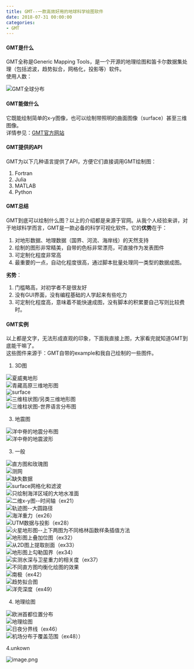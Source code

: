 ```yaml
---
title: GMT--一款高效好用的地球科学绘图软件
date: 2018-07-31 00:00:00
categories:
- GMT
---
```

#### GMT是什么
GMT全称是Generic Mapping Tools，是一个开源的地理绘图和笛卡尔数据集处理（包括滤波，趋势拟合，网格化，投影等）软件。  
使用人数：  

![GMT全球分布](http://upload-images.jianshu.io/upload_images/7955445-ffd77148883b9549.png?imageMogr2/auto-orient/strip%7CimageView2/2/w/440 )     

#### GMT能做什么
它既能绘制简单的x-y图像，也可以绘制带照明的曲面图像（surface）甚至三维图像。  
详情参见：[GMT官方网站](http://gmt.soest.hawaii.edu/projects/gmt )   

#### GMT提供的API
GMT为以下几种语言提供了API，方便它们直接调用GMT绘制图：
1. Fortran
2. Julia
3. MATLAB
4. Python


#### GMT总结
GMT到底可以绘制什么图？以上的介绍都是来源于官网。从我个人经验来讲，对于地球科学而言，GMT是一款必备的科学可视化软件。它的**优势**在于：
1. 对地形数据、地理数据（国界、河流、海岸线）的天然支持
2. 绘制的图形非常精美，自带的色标非常漂亮，可直接作为发表图件
3. 可定制化程度非常高
4. 最重要的一点，自动化程度很高，通过脚本批量处理同一类型的数据成图。


**劣势**：
1. 门槛略高，对初学者不是很友好
2. 没有GUI界面，没有编程基础的人学起来有些吃力
3. 可定制化程度高，意味着不能快速成图，没有脚本的积累要自己写则比较费时。

#### GMT实例
以上都是文字，无法形成直观的印象，下面我直接上图，大家看完就知道GMT到底能干嘛了。  
这些图件来源于：GMT自带的example和我自己绘制的一些图件。
1. 3D图

![夏威夷地形](https://upload-images.jianshu.io/upload_images/7955445-5feb434a550d41f9.png?imageMogr2/auto-orient/strip%7CimageView2/2/w/440 )       
![青藏高原三维地形图](https://upload-images.jianshu.io/upload_images/7955445-4ed557e18350f97f.jpg?imageMogr2/auto-orient/strip%7CimageView2/2/w/440 )     
![surface](https://upload-images.jianshu.io/upload_images/7955445-a85cf23b88117836.png?imageMogr2/auto-orient/strip%7CimageView2/2/w/440 )       
![三维柱状图/另类三维地形图](https://upload-images.jianshu.io/upload_images/7955445-3e52a4a4767a13ba.png?imageMogr2/auto-orient/strip%7CimageView2/2/w/440 )     
![三维柱状图-世界语言分布图](https://upload-images.jianshu.io/upload_images/7955445-51d28740c4b9a09a.png?imageMogr2/auto-orient/strip%7CimageView2/2/w/440 )       

3. 地震图

![洋中脊的地震分布图](https://upload-images.jianshu.io/upload_images/7955445-fd99af7f41165737.png?imageMogr2/auto-orient/strip%7CimageView2/2/w/440 )     
![洋中脊的地震波形](https://upload-images.jianshu.io/upload_images/7955445-a128fcf1f3da2114.png?imageMogr2/auto-orient/strip%7CimageView2/2/w/440 )     

3. 一般

![直方图和玫瑰图](https://upload-images.jianshu.io/upload_images/7955445-aba29713eaa2f983.png?imageMogr2/auto-orient/strip%7CimageView2/2/w/440 )     
![测网](https://upload-images.jianshu.io/upload_images/7955445-326990e780909966.png?imageMogr2/auto-orient/strip%7CimageView2/2/w/440 )     
![缺失数据](https://upload-images.jianshu.io/upload_images/7955445-7f3e8ebfc45fbacf.png?imageMogr2/auto-orient/strip%7CimageView2/2/w/440 )     
![surface网格化和滤波](https://upload-images.jianshu.io/upload_images/7955445-2953376e5d558adf.png?imageMogr2/auto-orient/strip%7CimageView2/2/w/440 )     
![只绘制海洋区域的大地水准面](https://upload-images.jianshu.io/upload_images/7955445-19e267b3746240f8.png?imageMogr2/auto-orient/strip%7CimageView2/2/w/440 )     
![二维x-y图--时间轴（ex21）](https://upload-images.jianshu.io/upload_images/7955445-da581e4bce94dbfc.png?imageMogr2/auto-orient/strip%7CimageView2/2/w/440 )     
![轨迹图--大圆路径](https://upload-images.jianshu.io/upload_images/7955445-0d35b7f5db3253c4.png?imageMogr2/auto-orient/strip%7CimageView2/2/w/440 )     
![海洋重力（ex26）](https://upload-images.jianshu.io/upload_images/7955445-27f3c0ae3fae4b42.png?imageMogr2/auto-orient/strip%7CimageView2/2/w/440 )     
![UTM数据与投影（ex28）](https://upload-images.jianshu.io/upload_images/7955445-41829ae124d696c1.png?imageMogr2/auto-orient/strip%7CimageView2/2/w/440 )     
![火星地形图--上下两图为不同格林函数样条插值方法](https://upload-images.jianshu.io/upload_images/7955445-0b06cb76f981d98b.png?imageMogr2/auto-orient/strip%7CimageView2/2/w/440 )     
![地形图上叠加位图（ex32）](https://upload-images.jianshu.io/upload_images/7955445-c33a8fd48db259cb.png?imageMogr2/auto-orient/strip%7CimageView2/2/w/440 )     
![从2D图上提取剖面（ex33）](https://upload-images.jianshu.io/upload_images/7955445-f8203ed1e85ec272.png?imageMogr2/auto-orient/strip%7CimageView2/2/w/440 )     
![地形图上勾勒国界（ex34）](https://upload-images.jianshu.io/upload_images/7955445-f40b54eaf73be256.png?imageMogr2/auto-orient/strip%7CimageView2/2/w/440 )     
![实测水深与卫星重力的相关度（ex37）](https://upload-images.jianshu.io/upload_images/7955445-e69acbeea39f7849.png?imageMogr2/auto-orient/strip%7CimageView2/2/w/440 )     
![不同直方图均衡化绘图的效果](https://upload-images.jianshu.io/upload_images/7955445-67307548982c7e9b.png?imageMogr2/auto-orient/strip%7CimageView2/2/w/440 )     
![南极（ex42）](https://upload-images.jianshu.io/upload_images/7955445-98fbe0ad484d0349.png?imageMogr2/auto-orient/strip%7CimageView2/2/w/440 )     
![趋势拟合图](https://upload-images.jianshu.io/upload_images/7955445-625cbc065b776a53.png?imageMogr2/auto-orient/strip%7CimageView2/2/w/440 )     
![洋壳深度（ex49）](https://upload-images.jianshu.io/upload_images/7955445-3b6e1a083a4bb288.png?imageMogr2/auto-orient/strip%7CimageView2/2/w/440 )     

4. 地理绘图

![欧洲首都位置分布](https://upload-images.jianshu.io/upload_images/7955445-58fc60ad3aabfae8.png?imageMogr2/auto-orient/strip%7CimageView2/2/w/440 )     
![地理绘图](https://upload-images.jianshu.io/upload_images/7955445-9c88f102ec82c5f2.png?imageMogr2/auto-orient/strip%7CimageView2/2/w/440 )     
![日夜分界线（ex46）](https://upload-images.jianshu.io/upload_images/7955445-5f296a259dd9c30d.png?imageMogr2/auto-orient/strip%7CimageView2/2/w/440 )     
![机场分布于覆盖范围（ex48））](https://upload-images.jianshu.io/upload_images/7955445-d80bfb0d61991e61.png?imageMogr2/auto-orient/strip%7CimageView2/2/w/440 )     




4.unkown

![image.png](https://upload-images.jianshu.io/upload_images/7955445-c41d43748b8ddf82.png?imageMogr2/auto-orient/strip%7CimageView2/2/w/440 )     
